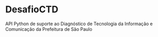 # DesafioCTD
API Python  de suporte ao Diagnóstico de Tecnologia da Informação e Comunicação da Prefeitura de São Paulo
